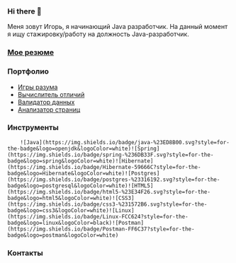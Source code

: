 ### Hi there 👋
Меня зовут Игорь, я начинающий Java разработчик.
На данный момент я ищу стажировку/работу на должность Java-разработчик.

### [Мое резюме](https://cv.hexlet.io/ru/resumes/2661)

### Портфолио
  * [Игры разума](https://github.com/bujhm9987/java-project-61)
  * [Вычислитель отличий](https://github.com/bujhm9987/java-project-71)
  * [Валидатор данных](https://github.com/bujhm9987/java-project-78)
  * [Анализатор страниц](https://github.com/bujhm9987/java-project-72)

### Инструменты

		![Java](https://img.shields.io/badge/java-%23ED8B00.svg?style=for-the-badge&logo=openjdk&logoColor=white)![Spring](https://img.shields.io/badge/spring-%236DB33F.svg?style=for-the-badge&logo=spring&logoColor=white)![Hibernate](https://img.shields.io/badge/Hibernate-59666C?style=for-the-badge&logo=Hibernate&logoColor=white)![Postgres](https://img.shields.io/badge/postgres-%23316192.svg?style=for-the-badge&logo=postgresql&logoColor=white)![HTML5](https://img.shields.io/badge/html5-%23E34F26.svg?style=for-the-badge&logo=html5&logoColor=white)![CSS3](https://img.shields.io/badge/css3-%231572B6.svg?style=for-the-badge&logo=css3&logoColor=white)![Linux](https://img.shields.io/badge/Linux-FCC624?style=for-the-badge&logo=linux&logoColor=black)![Postman](https://img.shields.io/badge/Postman-FF6C37?style=for-the-badge&logo=postman&logoColor=white)

### Контакты


<!--
**bujhm9987/bujhm9987** is a ✨ _special_ ✨ repository because its `README.md` (this file) appears on your GitHub profile.

Here are some ideas to get you started:

- 🔭 I’m currently working on ...
- 🌱 I’m currently learning ...
- 👯 I’m looking to collaborate on ...
- 🤔 I’m looking for help with ...
- 💬 Ask me about ...
- 📫 How to reach me: ...
- 😄 Pronouns: ...
- ⚡ Fun fact: ...
-->
